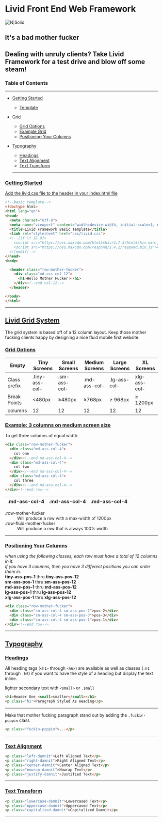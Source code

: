 # Livid Front End Web Framework

![N|Solid](https://cdn.pixabay.com/photo/2015/12/13/13/55/samuel-l-jackson-1091138_960_720.png)

## It's a bad mother fucker
Dealing with unruly clients?
Take Livid Framework for a test drive and blow off some steam!
---

### Table of Contents
---
+ [Getting Started](https://github.com/jared10222/livid-front-end-framework/blob/master/README.md#getting-started)
  + [Template](https://github.com/jared10222/livid-front-end-framework/blob/master/README.md#template)
+ [Grid](https://github.com/jared10222/livid-front-end-framework/blob/master/README.md#grid)
  + [Grid Options](https://github.com/jared10222/livid-front-end-framework/blob/master/README.md#grid-options)
  + [Example Grid](https://github.com/jared10222/livid-front-end-framework/blob/master/README.md#example-grid)
  + [Positioning Your Columns](https://github.com/jared10222/livid-front-end-framework/blob/master/README.md#positioning-your-columns)
+ [Typography](https://github.com/jared10222/livid-front-end-framework/blob/master/README.md#typography)
  + [Headings](https://github.com/jared10222/livid-front-end-framework/blob/master/README.md#headings)
  + [Text Alignment](https://github.com/jared10222/livid-front-end-framework/blob/master/README.md#text-alignment)
  + [Text Transform](https://github.com/jared10222/livid-front-end-framework/blob/master/README.md#text-transform)

  ---
  
### [Getting Started](#getting-started)
[Add the livid.css file to the header in your index.html file](#template)
```html
<!--basic template-->
<!doctype html>
<html lang="en">
<head>
  <meta charset="utf-8">
  <meta name="viewport" content="width=device-width, initial-scale=1, maximum-scale=1">
  <title>Livid Framework Basic Template</title>
  <link rel="stylesheet" href="css/livid.css">
  <!--[if lt IE 9]>
    <script src="https://oss.maxcdn.com/html5shiv/3.7.3/html5shiv.min.js"></script>
    <script src="https://oss.maxcdn.com/respond/1.4.2/respond.min.js"></script>
  <![endif]-->
</head>
<body>

  <header class="row-mother-fucker">
    <div class="md-ass-col-12">
      <h1>Hello Mother Fucker!</h1>
    </div><!--end col-12-->
  </header>

</body>
</html>
```

---
## [Livid Grid System](#grid)
The grid system is based off of a 12 column layout.
Keep those mother fucking clients happy by designing a nice fluid
mobile first website.

### [Grid Options](#grid-options)
| Empty | Tiny Screens | Small Screens | Medium Screens |  Large Screens | XL Screens |
|-------|--------------|---------------|----------------|----------------|------------|
|Class prefix| .tiny-ass-col-|.sm-ass-col-|.md-ass-col- |.lg-ass-col-    |xlg-ass-col-|
|Break Points| &lt;480px     | &ge;480px  |&ge;768px    | &ge; 968px     | &ge; 1200px|
|columns|12  |12             |12          |12           |12              |12          |

### [Example: 3 columns on medium screen size](#example-grid)
To get three columns of equal width:
```html
<div class="row-mother-fucker">
  <div class="md-ass-col-4">
    col one
  </div><!--end md-ass-col-4-->
  <div class="md-ass-col-4">
    col two
  </div><!--end md-ass-col-4-->
  <div class="md-ass-col-4">
    col three
  </div><!--end md-ass-col-4-->
</div><!--end row-->
```

| .md-ass-col-4 | .md-ass-col-4 | .md-ass-col-4|
|---------------|---------------|--------------|

<dl>
  <dt>.row-mother-fucker</dt>
  <dd>Will produce a row with a max-width of 1200px</dd>

  <dt>.row-fluid-mother-fucker</dt>
  <dd>Will produce a row that is always 100% width</dd>
</dl>

---
### [Positioning Your Columns](#positioning-your-columns)
*when using the following classes, each row must have a total of 12 columns in it.*<br />
*if you have 3 columns, then you have 3 different positions you can order them in.*<br />
__tiny-ass-pos-1__ thru **tiny-ass-pos-12**<br />
__sm-ass-pos-1__ thru **sm-ass-pos-12**<br />
__md-ass-pos-1__ thru **md-ass-pos-12**<br />
__lg-ass-pos-1__ thru **lg-ass-pos-12**<br />
__xlg-ass-pos-1__ thru **xlg-ass-pos-12**
```html
<div class="row-mother-fucker">
  <div class="sm-ass-col-4 sm-ass-pos-2">pos-2</div>
  <div class="sm-ass-col-4 sm-ass-pos-3">pos-3</div>
  <div class="sm-ass-col-4 sm-ass-pos-1">pos-1</div>
</div><!--end row-->
```
---

## [Typography](#typography)
### [Headings](#headings)
All heading tags (`<h1>` through `<h6>`) are available as well
as classes (`.h1` through `.h6`) if you want to have the
style of a heading but display the text inline.

lighter secondary text with `<small>` or `.small`
```html
<h1>Header One <small>smaller</small></h1>
<p class="h1">Paragraph Styled As Heading</p>
```

---
Make that mother fucking paragraph stand out by adding the `.fuckin-poppin` class
```html
<p class="fuckin-poppin">...</p>
```
---
### [Text Alignment](#text-alignment)
```html
<p class="left-damnit">Left Aligned Text</p>
<p class="right-damnit">Right Aligned Text</p>
<p class="center-damnit">Center Aligned Text</p>
<p class="nowrap-damnit">Nowrap Text</p>
<p class="justify-damnit">Justified Text</p>

```

---
### [Text Transform](#text-transform)
```html
<p class="lowercase-damnit">Lowercased Text</p>
<p class="uppercase-damnit">Uppercased Text</p>
<p class="capitalized-damnit">Capitalized Damnit</p>
```
---
